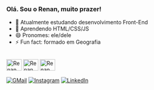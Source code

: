 ### Olá. Sou o Renan, muito prazer!

- 🔭 Atualmente estudando desenvolvimento Front-End 
- 🌱 Aprendendo HTML/CSS/JS
- 😄 Pronomes: ele/dele
- ⚡ Fun fact: formado em Geografia


<div style="display: inline_block"><br>
<img align="center" alt="Renan_Js" height="30" width="40" src="https://cdn.jsdelivr.net/gh/devicons/devicon/icons/javascript/javascript-original.svg" />
<img align="center" alt="Renan_Js" height="30" width="40" src="https://cdn.jsdelivr.net/gh/devicons/devicon/icons/css3/css3-original.svg" />
<img align="center" alt="Renan_Js" height="30" width="40" src="https://cdn.jsdelivr.net/gh/devicons/devicon/icons/html5/html5-original.svg" />
</div>

<div style="display: inline_block"><br>
<a href="mailto:renanlgouveia@gmail.com"><img src="https://img.shields.io/badge/Gmail-D14836?style=for-the-badge&logo=gmail&logoColor=white" alt="GMail"></a>
<a href="https://www.instagram.com/rennanlg/" target=_blank><img src="https://img.shields.io/badge/Instagram-E4405F?style=for-the-badge&logo=instagram&logoColor=white" alt="Instagram"></a>
<a href="https://www.linkedin.com/in/renan-luis-gouveia-b588a1211/" target=_blank><img src="https://img.shields.io/badge/LinkedIn-0077B5?style=for-the-badge&logo=linkedin&logoColor=white" alt="LinkedIn"></a>
</div>
